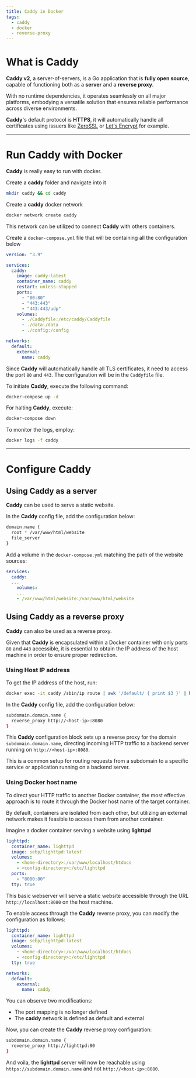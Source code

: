```yaml
---
title: Caddy in Docker
tags:
  - caddy
  - docker
  - reverse-proxy
---
```



# What is Caddy

**Caddy v2**, a server-of-servers, is a Go application that is **fully open source**,
capable of functioning both as a **server** and a **reverse proxy**.

With no runtime dependencies, it operates seamlessly on all major platforms,
embodying a versatile solution that ensures reliable performance across diverse environments.

**Caddy**'s default protocol is **HTTPS**,
it will automatically handle all certificates using issuers like [ZeroSSL](https://zerossl.com/) or
[Let's Encrypt](https://letsencrypt.org/) for example.

---

# Run Caddy with Docker

**Caddy** is really easy to run with docker.

Create a **caddy** folder and navigate into it

```bash
mkdir caddy && cd caddy
```

Create a **caddy** docker network

```bash
docker network create caddy
```

This network can be utilized to connect **Caddy** with others containers.

Create a `docker-compose.yml` file that will be containing all the configuration below

```yml
version: "3.9"

services:
  caddy:
    image: caddy:latest
    container_name: caddy
    restart: unless-stopped
    ports:
      - "80:80"
      - "443:443"
      - "443:443/udp"
    volumes:
      - ./Caddyfile:/etc/caddy/Caddyfile
      - ./data:/data
      - ./config:/config

networks:
  default:
    external:
      name: caddy
```

Since **Caddy** will automatically handle all TLS certificates, it need to access the port `80` and `443`.
The configuration will be in the `Caddyfile` file.

To initiate **Caddy**, execute the following command:

```bash
docker-compose up -d
```

For halting **Caddy**, execute:

```bash
docker-compose down
```

To monitor the logs, employ:

```bash
docker logs -f caddy
```

---

# Configure Caddy

## Using Caddy as a server

**Caddy** can be used to serve a static website.

In the **Caddy** config file, add the configuration below:

```bash
domain.name {
  root * /var/www/html/website
  file_server
}
```

Add a volume in the `docker-compose.yml` matching the path of the website sources:

```yml
services:
  caddy:
  ...
    volumes:
    ...
    - /var/www/html/website:/var/www/html/website
```

## Using Caddy as a reverse proxy

**Caddy** can also be used as a reverse proxy.

Given that **Caddy** is encapsulated within a Docker container with only ports `80` and `443` accessible,
it is essential to obtain the IP address of the host machine in order to ensure proper redirection.

### Using Host IP address

To get the IP address of the host, run:

```bash
docker exec -it caddy /sbin/ip route | awk '/default/ { print $3 }' | head -n1
```

In the **Caddy** config file, add the configuration below:

```bash
subdomain.domain.name {
  reverse_proxy http://<host-ip>:8080
}
```

This **Caddy** configuration block sets up a reverse proxy for the domain `subdomain.domain.name`,
directing incoming HTTP traffic to a backend server running on `http://<host-ip>:8080`.

This is a common setup for routing requests from a subdomain to a specific service or application running on a backend server.

### Using Docker host name

To direct your HTTP traffic to another Docker container,
the most effective approach is to route it through the Docker host name of the target container.

By default, containers are isolated from each other,
but utilizing an external network makes it feasible to access them from another container.

Imagine a docker container serving a website using **lighttpd**

```yml
lighttpd:
  container_name: lighttpd
  image: sebp/lighttpd:latest
  volumes:
    - <home-directory>:/var/www/localhost/htdocs
    - <config-directory>:/etc/lighttpd
  ports:
    - "8080:80"
  tty: true
```

This basic webserver will serve a static website accessible through the URL `http://localhost:8080` on the host machine.

To enable access through the **Caddy** reverse proxy, you can modify the configuration as follows:

```yml
lighttpd:
  container_name: lighttpd
  image: sebp/lighttpd:latest
  volumes:
    - <home-directory>:/var/www/localhost/htdocs
    - <config-directory>:/etc/lighttpd
  tty: true

networks:
  default:
    external:
      name: caddy
```

You can observe two modifications:

- The port mapping is no longer defined
- The **caddy** network is defined as default and external


Now, you can create the **Caddy** reverse proxy configuration:

```bash
subdomain.domain.name {
  reverse_proxy http://lighttpd:80
}
```

And voila, the **lighttpd** server will now be reachable using `https://subdomain.domain.name`
and not `http://<host-ip>:8080`.